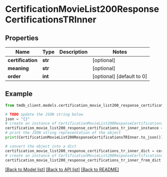 # CertificationMovieList200ResponseCertificationsTRInner


## Properties

Name | Type | Description | Notes
------------ | ------------- | ------------- | -------------
**certification** | **str** |  | [optional] 
**meaning** | **str** |  | [optional] 
**order** | **int** |  | [optional] [default to 0]

## Example

```python
from tmdb_client.models.certification_movie_list200_response_certifications_tr_inner import CertificationMovieList200ResponseCertificationsTRInner

# TODO update the JSON string below
json = "{}"
# create an instance of CertificationMovieList200ResponseCertificationsTRInner from a JSON string
certification_movie_list200_response_certifications_tr_inner_instance = CertificationMovieList200ResponseCertificationsTRInner.from_json(json)
# print the JSON string representation of the object
print(CertificationMovieList200ResponseCertificationsTRInner.to_json())

# convert the object into a dict
certification_movie_list200_response_certifications_tr_inner_dict = certification_movie_list200_response_certifications_tr_inner_instance.to_dict()
# create an instance of CertificationMovieList200ResponseCertificationsTRInner from a dict
certification_movie_list200_response_certifications_tr_inner_from_dict = CertificationMovieList200ResponseCertificationsTRInner.from_dict(certification_movie_list200_response_certifications_tr_inner_dict)
```
[[Back to Model list]](../README.md#documentation-for-models) [[Back to API list]](../README.md#documentation-for-api-endpoints) [[Back to README]](../README.md)


